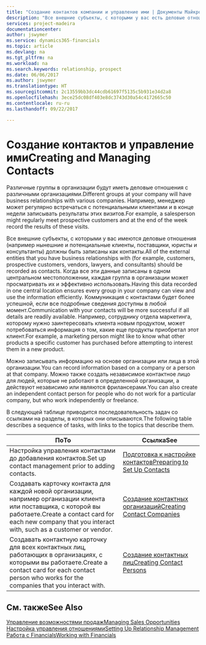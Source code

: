 ```yaml
---
title: "Создание контактов компании и управление ими | Документы Майкрософт"
description: "Все внешние субъекты, с которыми у вас есть деловые отношения (например, потенциальные и текущие клиенты, поставщики и консультанты), настраиваются как контакты."
services: project-madeira
documentationcenter: 
author: jswymer
ms.service: dynamics365-financials
ms.topic: article
ms.devlang: na
ms.tgt_pltfrm: na
ms.workload: na
ms.search.keywords: relationship, prospect
ms.date: 06/06/2017
ms.author: jswymer
ms.translationtype: HT
ms.sourcegitcommit: 2c13559bb3dc44cdb61697f5135c5b931e34d2a8
ms.openlocfilehash: 3ece25dc08df403e8dc3743d30a54c4172665c50
ms.contentlocale: ru-ru
ms.lasthandoff: 09/22/2017

---
```

# <a name="creating-and-managing-contacts"></a><span data-ttu-id="e9413-103">Создание контактов и управление ими</span><span class="sxs-lookup"><span data-stu-id="e9413-103">Creating and Managing Contacts</span></span>
<span data-ttu-id="e9413-104">Различные группы в организации будут иметь деловые отношения с различными организациями.</span><span class="sxs-lookup"><span data-stu-id="e9413-104">Different groups at your company will have business relationships with various companies.</span></span> <span data-ttu-id="e9413-105">Например, менеджер может регулярно встречаться с потенциальными клиентами и в конце недели записывать результаты этих визитов.</span><span class="sxs-lookup"><span data-stu-id="e9413-105">For example, a salesperson might regularly meet prospective customers and at the end of the week record the results of these visits.</span></span>

<span data-ttu-id="e9413-106">Все внешние субъекты, с которыми у вас имеются деловые отношения (например нынешние и потенциальные клиенты, поставщики, юристы и консультанты) должны быть записаны как контакты.</span><span class="sxs-lookup"><span data-stu-id="e9413-106">All of the external entities that you have business relationships with (for example, customers, prospective customers, vendors, lawyers, and consultants) should be recorded as contacts.</span></span> <span data-ttu-id="e9413-107">Когда все эти данные записаны в одном центральном местоположении, каждая группа в организации может просматривать их и эффективно использовать.</span><span class="sxs-lookup"><span data-stu-id="e9413-107">Having this data recorded in one central location ensures every group in your company can view and use the information efficiently.</span></span> <span data-ttu-id="e9413-108">Коммуникация с контактами будет более успешной, если все подробные сведения доступны в любой момент.</span><span class="sxs-lookup"><span data-stu-id="e9413-108">Communication with your contacts will be more successful if all details are readily available.</span></span> <span data-ttu-id="e9413-109">Например, сотруднику отдела маркетинга, которому нужно заинтересовать клиента новым продуктом, может потребоваться информация о том, какие еще продукты приобретал этот клиент.</span><span class="sxs-lookup"><span data-stu-id="e9413-109">For example, a marketing person might like to know what other products a specific customer has purchased before attempting to interest them in a new product.</span></span>

<span data-ttu-id="e9413-110">Можно записывать информацию на основе организации или лица в этой организации.</span><span class="sxs-lookup"><span data-stu-id="e9413-110">You can record information based on a company or a person at that company.</span></span> <span data-ttu-id="e9413-111">Можно также создать независимое контактное лицо для людей, которые не работают в определенной организации, а действуют независимо или являются фрилансерами.</span><span class="sxs-lookup"><span data-stu-id="e9413-111">You can also create an independent contact person for people who do not work for a particular company, but who work independently or freelance.</span></span>

<span data-ttu-id="e9413-112">В следующей таблице приводится последовательность задач со ссылками на разделы, в которых они описываются.</span><span class="sxs-lookup"><span data-stu-id="e9413-112">The following table describes a sequence of tasks, with links to the topics that describe them.</span></span> 

| <span data-ttu-id="e9413-113">По</span><span class="sxs-lookup"><span data-stu-id="e9413-113">To</span></span> | <span data-ttu-id="e9413-114">Ссылка</span><span class="sxs-lookup"><span data-stu-id="e9413-114">See</span></span> |
| --- | --- |
| <span data-ttu-id="e9413-115">Настройка управления контактами до добавления контактов.</span><span class="sxs-lookup"><span data-stu-id="e9413-115">Set up contact management prior to adding contacts.</span></span> |[<span data-ttu-id="e9413-116">Подготовка к настройке контактов</span><span class="sxs-lookup"><span data-stu-id="e9413-116">Preparing to Set Up Contacts</span></span>](marketing-setup-contacts.md) |
| <span data-ttu-id="e9413-117">Создавать карточку контакта для каждой новой организации, например организации клиента или поставщика, с которой вы работаете.</span><span class="sxs-lookup"><span data-stu-id="e9413-117">Create a contact card for each new company that you interact with, such as a customer or vendor.</span></span> |[<span data-ttu-id="e9413-118">Создание контактных организаций</span><span class="sxs-lookup"><span data-stu-id="e9413-118">Creating Contact Companies</span></span>](marketing-create-contact-companies.md) |
| <span data-ttu-id="e9413-119">Создавать контактную карточку для всех контактных лиц, работающих в организациях, с которыми вы работаете.</span><span class="sxs-lookup"><span data-stu-id="e9413-119">Create a contact card for each contact person who works for the companies that you interact with.</span></span> |[<span data-ttu-id="e9413-120">Создание контактных лиц</span><span class="sxs-lookup"><span data-stu-id="e9413-120">Creating Contact Persons</span></span>](marketing-create-contact-persons.md) |

## <a name="see-also"></a><span data-ttu-id="e9413-121">См. также</span><span class="sxs-lookup"><span data-stu-id="e9413-121">See Also</span></span>
[<span data-ttu-id="e9413-122">Управление возможностями продаж</span><span class="sxs-lookup"><span data-stu-id="e9413-122">Managing Sales Opportunities</span></span>](marketing-manage-sales-opportunities.md)  
[<span data-ttu-id="e9413-123">Настройка управления отношениями</span><span class="sxs-lookup"><span data-stu-id="e9413-123">Setting Up Relationship Management</span></span>](marketing-setup-marketing.md)  
[<span data-ttu-id="e9413-124">Работа с Financials</span><span class="sxs-lookup"><span data-stu-id="e9413-124">Working with Financials</span></span>](ui-work-product.md)  

